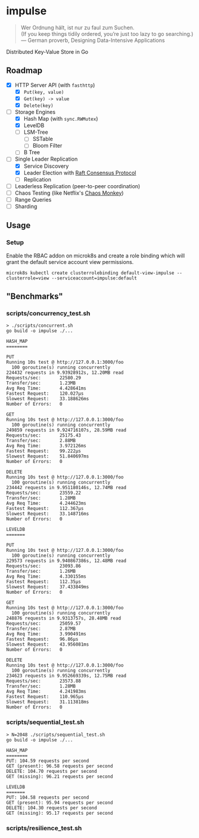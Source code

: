 # impulse

> Wer Ordnung hält, ist nur zu faul zum Suchen. \
> (If you keep things tidily ordered, you’re just too lazy to go searching.) \
> — German proverb, Designing Data-Intensive Applications

Distributed Key-Value Store in Go

## Roadmap

- [x] HTTP Server API (with `fasthttp`)
  - [x] `Put(key, value)`
  - [x] `Get(key) -> value`
  - [x] `Delete(key)`
- [ ] Storage Engines
  - [x] Hash Map (with `sync.RWMutex`)
  - [x] LevelDB
  - [ ] LSM-Tree
      - [ ] SSTable
      - [ ] Bloom Filter
  - [ ] B Tree
- [ ] Single Leader Replication
  - [x] Service Discovery
  - [x] Leader Election with [Raft Consensus Protocol](https://raft.github.io/)
  - [ ] Replication
- [ ] Leaderless Replication (peer-to-peer coordination)
- [ ] Chaos Testing (like Netflix's [Chaos Monkey](https://netflix.github.io/chaosmonkey/))
- [ ] Range Queries
- [ ] Sharding

## Usage

### Setup

Enable the RBAC addon on microk8s and create a role binding which will grant the default service account view permissions.

```
microk8s kubectl create clusterrolebinding default-view-impulse --clusterrole=view --serviceaccount=impulse:default
```

## "Benchmarks"

### scripts/concurrency_test.sh

```console
> ./scripts/concurrent.sh
go build -o impulse ./...

HASH_MAP
========

PUT
Running 10s test @ http://127.0.0.1:3000/foo
  100 goroutine(s) running concurrently
224432 requests in 9.93928912s, 12.20MB read
Requests/sec:		22580.29
Transfer/sec:		1.23MB
Avg Req Time:		4.428641ms
Fastest Request:	120.027µs
Slowest Request:	33.188626ms
Number of Errors:	0

GET
Running 10s test @ http://127.0.0.1:3000/foo
  100 goroutine(s) running concurrently
249859 requests in 9.924716107s, 28.59MB read
Requests/sec:		25175.43
Transfer/sec:		2.88MB
Avg Req Time:		3.972126ms
Fastest Request:	99.222µs
Slowest Request:	51.840697ms
Number of Errors:	0

DELETE
Running 10s test @ http://127.0.0.1:3000/foo
  100 goroutine(s) running concurrently
234442 requests in 9.951180146s, 12.74MB read
Requests/sec:		23559.22
Transfer/sec:		1.28MB
Avg Req Time:		4.244623ms
Fastest Request:	112.367µs
Slowest Request:	33.148716ms
Number of Errors:	0

LEVELDB
=======

PUT
Running 10s test @ http://127.0.0.1:3000/foo
  100 goroutine(s) running concurrently
229573 requests in 9.940867386s, 12.48MB read
Requests/sec:		23093.86
Transfer/sec:		1.26MB
Avg Req Time:		4.330155ms
Fastest Request:	112.35µs
Slowest Request:	37.433849ms
Number of Errors:	0

GET
Running 10s test @ http://127.0.0.1:3000/foo
  100 goroutine(s) running concurrently
248876 requests in 9.9313757s, 28.48MB read
Requests/sec:		25059.57
Transfer/sec:		2.87MB
Avg Req Time:		3.990491ms
Fastest Request:	96.86µs
Slowest Request:	43.956081ms
Number of Errors:	0

DELETE
Running 10s test @ http://127.0.0.1:3000/foo
  100 goroutine(s) running concurrently
234623 requests in 9.952669339s, 12.75MB read
Requests/sec:		23573.88
Transfer/sec:		1.28MB
Avg Req Time:		4.241983ms
Fastest Request:	110.965µs
Slowest Request:	31.113818ms
Number of Errors:	0
```

### scripts/sequential_test.sh

```console
> N=2048 ./scripts/sequential_test.sh
go build -o impulse ./...

HASH_MAP
========
PUT: 104.59 requests per second
GET (present): 96.58 requests per second
DELETE: 104.70 requests per second
GET (missing): 96.21 requests per second

LEVELDB
=======
PUT: 104.58 requests per second
GET (present): 95.94 requests per second
DELETE: 104.30 requests per second
GET (missing): 95.17 requests per second
```

### scripts/resilience_test.sh

